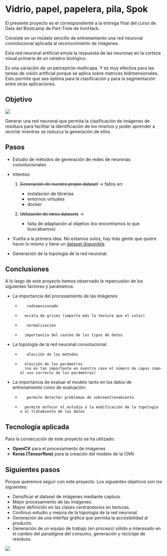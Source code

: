 # Vidrio, papel, papelera, pila, Spok

El presente proyecto es el correspondiente a la entrega final del curso de Data del Bootcamp de Part-Time de IronHack.


Consiste en un modelo sencillo de entrenamiento una red neuronal convolucional aplicada al reconocimiento de imágenes.

Esta red neuronal artificial emula la respuesta de las neuronas en la corteza visual primaria de un cerebro biológico.

Es una variación de un perceptrón multicapa.  Y es muy efectiva para las tareas de visión artificial porque se aplica sobre matrices bidimensionales. Esto permite que sea óptima para la clasificación y para la segmentación entre otras aplicaciones.


## Objetivo

![](https://assets.change.org/photos/0/gb/gf/ZnGbgfehIOGsYDm-800x450-noPad.jpg?1487898640)

Generar una red neuronal que permita la clasificación de imágenes de residuos para facilitar la identificación de los mismos y poder aprender a reciclar mientras se reduzca la generación de ellos.

## Pasos
- Estudio de métodos de generación de redes de neuronas convolucionales
- Intentos:
	1. 	~~Generación de nuestro propio dataset~~ &rarr; fallos en:
		- instalación de librerías
		- entornos virtuales
		- docker

	1. 	~~Utilización de otros datasets~~ &rarr; 
		- falta de adaptación al objetivo (no encontramos lo que buscábamos)

- Vuelta a la primera idea.  No estamos solos, hay más gente que quiere hacer lo mismo y tiene un [dataset disponible](http://https://towardsdatascience.com/how-to-build-an-image-classifier-for-waste-sorting-6d11d3c9c478 "dataset disponible")

- Generación de la topología de la red neuronal.

## Conclusiones

A lo largo de este proyecto hemos observado la repercusión de los siguientes factores y parámetros:

- La importancia del procesamiento de las imágenes:
	- 		 redimensionado
	- 		escala de grises (importa más la textura que el color)
	- 		 normalización
	- 		importancia del casteo de los tipos de datos
	
- La topología de la red neuronal convolucional:
	- 		 elección de los métodos
	- 		elección de los parámetros
			(no es tan importante en nuestro caso el número de capas como el uso correcto de los parámetros)
			
- La importancia de evaluar el modelo tanto en los datos de entrenamiento como de evaluación:
	- 		 permite detectar problemas de sobreentrenamiento 
	- 		permite enfocar el estudio a la modificación de la topología o al tratamiento de los datos
			

## Tecnología aplicada
 Para la consecución de este proyecto se ha utilizado:

- **OpenCV**  para el procesamiento de imágenes
- **Keras (Tensorflow)** para la creación del modelo de la CNN



## Siguientes pasos
 Porque  queremos seguir con este proyecto.
 Los siguientes objetivos son los siguientes:
-  Densificar el dataset de imágenes mediante captura.
-  Mejor procesamiento de las imágenes.
-  Mayor definición en las clases centrándonos en texturas.
-  Continuo estudio y mejora de la topología de la red neuronal.
-  Generación de una interfaz gráfica que permita la accesibilidad al producto.
-  Generación de un equipo de trabajo (en proceso) sólido e interesado en el cambio del paradigma del consumo, generación y reciclaje de residuos.

![](https://es.jarofquotes.com/citas/159602.jpg)

